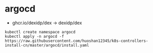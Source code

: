 # argocd
- ghcr.io/dexidp/dex -> dexidp/dex

```
kubectl create namespace argocd
kubectl apply -n argocd -f https://raw.githubusercontent.com/huoshan12345/k8s-controllers-install-cn/master/argocd/install.yaml
```